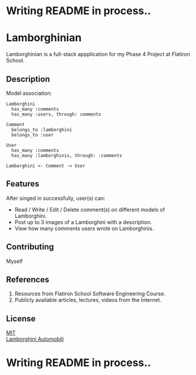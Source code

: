 # Writing README in process..

# Lamborghinian
Lamborghinian is a full-stack appplication for my Phase 4 Project at Flatiron School.

## Description
Model association:

```
Lamborghini 
  has_many :comments
  has_many :users, through: comments
  
Comment
  belongs_to :lamborghini
  belongs_to :user
  
User
  has_many :comments
  has_many :lamborghinis, through: :comments

Lamborghini <- Comment -> User
```

## Features
After singed in successfully, user(s) can:
- Read / Write / Edit / Delete comment(s) on different models of Lamborghini.
- Post up to 3 images of a Lamborghini with a description.
- View how many comments users wrote on Lamborghinis.

## Contributing
Myself

## References
1. Resources from Flatiron School Software Engineering Course.
2. Publicly available articles, lectures, videos from the Internet.

## License
[MIT](https://choosealicense.com/licenses/mit/)<br/>
[Lamborghini Automobili](https://www.lamborghini.com/en-en)


# Writing README in process..
